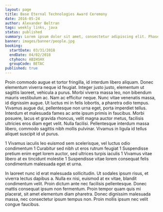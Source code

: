 ```yaml
---
layout: page
title: Base Eternal Technologies Award Ceremony
date: 2016-05-24
author: Alexander Beltran
tags: weekly links, java
status: published
summary: Lorem ipsum dolor sit amet, consectetur adipiscing elit. Phasellus pellentesque.
banner: images/banner/people.jpg
booking:
  startDate: 03/31/2018
  endDate: 04/02/2018
  ctyhocn: ABIHSHX
  groupCode: BETAC
published: true
---
```

Proin commodo augue et tortor fringilla, id interdum libero aliquam. Donec elementum viverra neque id feugiat. Integer justo justo, elementum ut sagittis laoreet, vehicula a purus. Morbi viverra massa leo, non bibendum mauris vestibulum ac. Nam ac efficitur neque. Nunc vitae venenatis massa, id dignissim augue. Ut luctus mi in felis lobortis, a pharetra odio tempus. Vivamus augue dui, pellentesque non urna eget, porta imperdiet tellus. Interdum et malesuada fames ac ante ipsum primis in faucibus. Morbi posuere, lacus et gravida rhoncus, velit magna auctor metus, facilisis ultricies eros diam eget velit. Nulla facilisi. Pellentesque interdum massa libero, commodo sagittis nibh mollis pulvinar. Vivamus in ligula id tellus aliquet suscipit id ut purus.

1 Vivamus iaculis leo euismod sem scelerisque, vel luctus odio condimentum
1 Curabitur sed nibh ut eros rutrum feugiat
1 Suspendisse pretium enim eget lorem auctor, sed ultrices turpis iaculis
1 Vivamus vitae libero at ex tincidunt molestie
1 Suspendisse vitae lorem consequat felis condimentum malesuada eget et urna.

In laoreet nunc id erat malesuada sollicitudin. Ut sodales ipsum risus, et viverra lectus dapibus a. Nulla ex nisi, euismod at ex vitae, blandit condimentum velit. Proin dictum ante nec facilisis pellentesque. Donec mattis consequat ipsum non fermentum. Proin tempor quam quis mi placerat, sit amet elementum diam pharetra. Donec dignissim malesuada massa, nec consectetur ipsum tempus non. Proin mollis ipsum nec velit congue faucibus.
